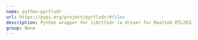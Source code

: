 ```yaml
---
name: python-pyrtlsdr
url: https://pypi.org/project/pyrtlsdr/#files
description: Python wrapper for librtlsdr (a driver for Realtek RTL2832U based SDR's). URL : https://pypi.org/project/pyrtlsdr/#files Groups : None
group: None
---
```

